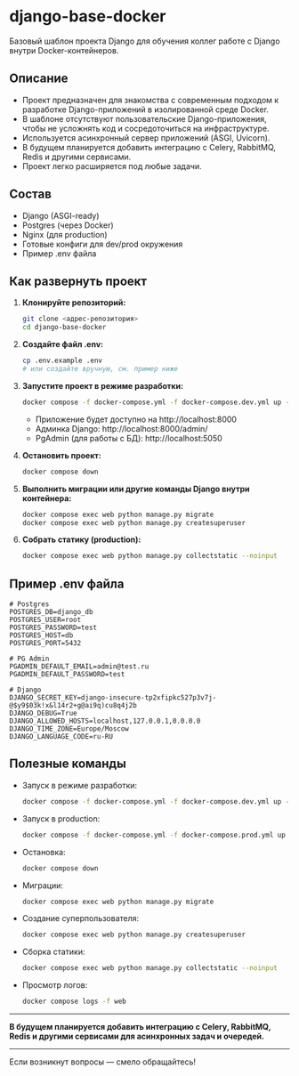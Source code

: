 # django-base-docker

Базовый шаблон проекта Django для обучения коллег работе с Django внутри Docker-контейнеров.

## Описание

- Проект предназначен для знакомства с современным подходом к разработке Django-приложений в изолированной среде Docker.
- В шаблоне отсутствуют пользовательские Django-приложения, чтобы не усложнять код и сосредоточиться на инфраструктуре.
- Используется асинхронный сервер приложений (ASGI, Uvicorn).
- В будущем планируется добавить интеграцию с Celery, RabbitMQ, Redis и другими сервисами.
- Проект легко расширяется под любые задачи.

## Состав
- Django (ASGI-ready)
- Postgres (через Docker)
- Nginx (для production)
- Готовые конфиги для dev/prod окружения
- Пример .env файла

## Как развернуть проект

1. **Клонируйте репозиторий:**
   ```bash
   git clone <адрес-репозитория>
   cd django-base-docker
   ```

2. **Создайте файл .env:**
   ```bash
   cp .env.example .env
   # или создайте вручную, см. пример ниже
   ```

3. **Запустите проект в режиме разработки:**
   ```bash
   docker compose -f docker-compose.yml -f docker-compose.dev.yml up --build
   ```
   - Приложение будет доступно на http://localhost:8000
   - Админка Django: http://localhost:8000/admin/
   - PgAdmin (для работы с БД): http://localhost:5050

4. **Остановить проект:**
   ```bash
   docker compose down
   ```

5. **Выполнить миграции или другие команды Django внутри контейнера:**
   ```bash
   docker compose exec web python manage.py migrate
   docker compose exec web python manage.py createsuperuser
   ```

6. **Собрать статику (production):**
   ```bash
   docker compose exec web python manage.py collectstatic --noinput
   ```

## Пример .env файла

```env
# Postgres
POSTGRES_DB=django_db
POSTGRES_USER=root
POSTGRES_PASSWORD=test
POSTGRES_HOST=db
POSTGRES_PORT=5432

# PG Admin
PGADMIN_DEFAULT_EMAIL=admin@test.ru
PGADMIN_DEFAULT_PASSWORD=test

# Django
DJANGO_SECRET_KEY=django-insecure-tp2xfipkc527p3v7j-@$y9$03k!x&l14r2+g@ai9q)cu8q4j2b
DJANGO_DEBUG=True
DJANGO_ALLOWED_HOSTS=localhost,127.0.0.1,0.0.0.0
DJANGO_TIME_ZONE=Europe/Moscow
DJANGO_LANGUAGE_CODE=ru-RU
```

## Полезные команды

- Запуск в режиме разработки:
  ```bash
  docker compose -f docker-compose.yml -f docker-compose.dev.yml up --build
  ```
- Запуск в production:
  ```bash
  docker compose -f docker-compose.yml -f docker-compose.prod.yml up --build
  ```
- Остановка:
  ```bash
  docker compose down
  ```
- Миграции:
  ```bash
  docker compose exec web python manage.py migrate
  ```
- Создание суперпользователя:
  ```bash
  docker compose exec web python manage.py createsuperuser
  ```
- Сборка статики:
  ```bash
  docker compose exec web python manage.py collectstatic --noinput
  ```
- Просмотр логов:
  ```bash
  docker compose logs -f web
  ```

---

**В будущем планируется добавить интеграцию с Celery, RabbitMQ, Redis и другими сервисами для асинхронных задач и очередей.**

---

Если возникнут вопросы — смело обращайтесь!
